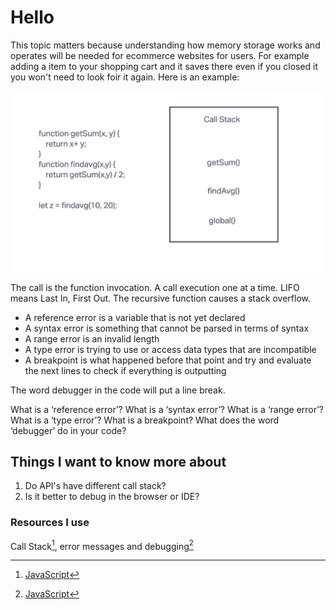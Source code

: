 # Hello

This topic matters because understanding how memory storage works and operates will be needed for ecommerce websites for users. For example adding a item to your shopping cart and it saves there even if you closed it you won't need to look foir it again. Here is an example:

![Call Stack](/code-301/Screenshot%202023-05-16%20at%203.14.58%20PM.png)

The call is the function invocation. A call execution one at a time. LIFO means Last In, First Out. The recursive function causes a stack overflow.

- A reference error is a variable that is not yet declared
- A syntax error is something that cannot be parsed in terms of syntax
- A range error is an invalid length
- A type error is trying to use or access data types that are incompatible
- A breakpoint is what happened before that point and try and evaluate the next lines to check if everything is outputting

The word debugger in the code will put a line break.

What is a ‘reference error’?
What is a ‘syntax error’?
What is a ‘range error’?
What is a ‘type error’?
What is a breakpoint?
What does the word ‘debugger’ do in your code?

## Things I want to know more about

1. Do API's have different call stack?
2. Is it better to debug in the browser or IDE?

### Resources I use

Call Stack[^1], error messages and debugging[^note]

[^1]: [JavaScript](https://www.freecodecamp.org/news/understanding-the-javascript-call-stack-861e41ae61d4)
[^note]: [JavaScript](https://codeburst.io/javascript-error-messages-debugging-d23f84f0ae7c)
